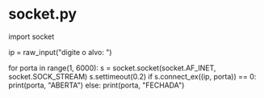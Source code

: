 # socket.py
import socket

ip = raw_input("digite o alvo: ")

for porta in range(1, 6000):
    s = socket.socket(socket.AF_INET, socket.SOCK_STREAM)
    s.settimeout(0.2)
    if s.connect_ex((ip, porta)) == 0:
         print(porta, "ABERTA")
    else:
        print(porta, "FECHADA")
